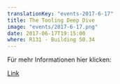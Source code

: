 ```yaml
---
translationKey: "events-2017-6-17"
title: The Tooling Deep Dive
image: "events/2017-6-17.png"
date: 2017-06-17T19:15:00
where: R131 - Building 50.34
---
```

Für mehr Informationen hier klicken:

[Link](https://github.com/hackundsoehne/tooling-deepdive)
